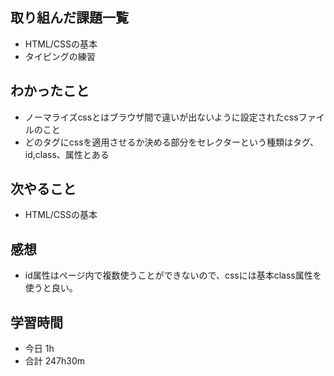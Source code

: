 ## 取り組んだ課題一覧
-  HTML/CSSの基本
- タイピングの練習
## わかったこと
- ノーマライズcssとはブラウザ間で違いが出ないように設定されたcssファイルのこと
- どのタグにcssを適用させるか決める部分をセレクターという種類はタグ、id,class、属性とある
## 次やること
-  HTML/CSSの基本
## 感想
- id属性はページ内で複数使うことができないので、cssには基本class属性を使うと良い。
## 学習時間
- 今日 1h
- 合計 247h30m
